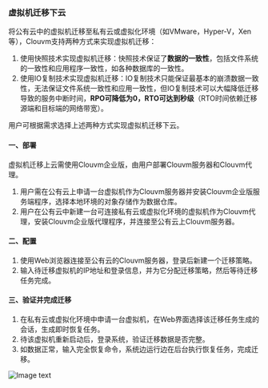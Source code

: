 ### 虚拟机迁移下云

将公有云中的虚拟机迁移至私有云或虚拟化环境（如VMware，Hyper-V，Xen等），Clouvm支持两种方式来实现虚拟机迁移：

1. 使用快照技术实现虚拟机迁移：快照技术保证了**数据的一致性**，包括文件系统的一致性和应用程序一致性，如各种数据库的一致性。
2. 使用IO复制技术实现虚拟机迁移：IO复制技术只能保证最基本的崩溃数据一致性，无法保证文件系统一致性和应用一致性，但IO复制技术可以大幅降低迁移导致的服务中断时间，**RPO可降低为0，RTO可达到秒级**（RTO时间依赖迁移源端和目标端的网络带宽）。

用户可根据需求选择上述两种方式实现虚拟机迁移下云。

#### 一、部署

虚拟机迁移上云需使用Clouvm企业版，由用户部署Clouvm服务器和Clouvm代理。

 1. 用户需在公有云上申请一台虚拟机作为Clouvm服务器并安装Clouvm企业版服务端程序，选择本地环境的对象存储作为数据仓库。
 2. 用户在公有云中新建一台可连接私有云或虚拟化环境的虚拟机作为Clouvm代理，安装Clouvm企业版代理程序，并连接至公有云上Clouvm服务器。

#### 二、配置

 1. 使用Web浏览器连接至公有云的Clouvm服务器，登录后新建一个迁移策略。
 2. 输入待迁移虚拟机的IP地址和登录信息，并为它分配迁移策略，然后等待迁移任务完成。

#### 三、验证并完成迁移

 1. 在私有云或虚拟化环境中申请一台虚拟机，在Web界面选择该迁移任务生成的会话，生成即时恢复任务。
 2. 待该虚拟机重新启动后，登录系统，验证迁移数据是否完整。
 3. 如数据正常，输入完全恢复命令，系统边运行边在后台执行恢复任务，完成迁移。

![Image text](/cloud.jpg)
